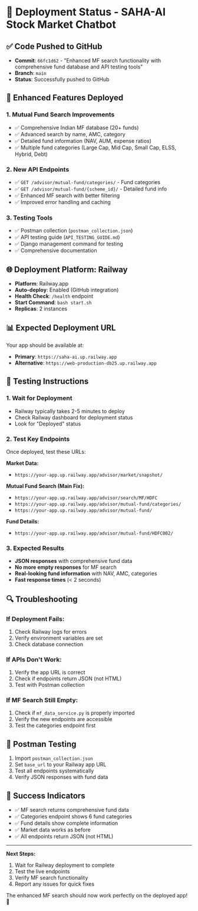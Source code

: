 # 🚀 Deployment Status - SAHA-AI Stock Market Chatbot

## ✅ Code Pushed to GitHub
- **Commit**: `66fc1d62` - "Enhanced MF search functionality with comprehensive fund database and API testing tools"
- **Branch**: `main`
- **Status**: Successfully pushed to GitHub

## 🔧 Enhanced Features Deployed

### 1. **Mutual Fund Search Improvements**
- ✅ Comprehensive Indian MF database (20+ funds)
- ✅ Advanced search by name, AMC, category
- ✅ Detailed fund information (NAV, AUM, expense ratios)
- ✅ Multiple fund categories (Large Cap, Mid Cap, Small Cap, ELSS, Hybrid, Debt)

### 2. **New API Endpoints**
- ✅ `GET /advisor/mutual-fund/categories/` - Fund categories
- ✅ `GET /advisor/mutual-fund/{scheme_id}/` - Detailed fund info
- ✅ Enhanced MF search with better filtering
- ✅ Improved error handling and caching

### 3. **Testing Tools**
- ✅ Postman collection (`postman_collection.json`)
- ✅ API testing guide (`API_TESTING_GUIDE.md`)
- ✅ Django management command for testing
- ✅ Comprehensive documentation

## 🌐 Deployment Platform: Railway
- **Platform**: Railway.app
- **Auto-deploy**: Enabled (GitHub integration)
- **Health Check**: `/health` endpoint
- **Start Command**: `bash start.sh`
- **Replicas**: 2 instances

## 📊 Expected Deployment URL
Your app should be available at:
- **Primary**: `https://saha-ai.up.railway.app`
- **Alternative**: `https://web-production-db25.up.railway.app`

## 🧪 Testing Instructions

### **1. Wait for Deployment**
- Railway typically takes 2-5 minutes to deploy
- Check Railway dashboard for deployment status
- Look for "Deployed" status

### **2. Test Key Endpoints**
Once deployed, test these URLs:

**Market Data:**
- `https://your-app.up.railway.app/advisor/market/snapshot/`

**Mutual Fund Search (Main Fix):**
- `https://your-app.up.railway.app/advisor/search/MF/HDFC`
- `https://your-app.up.railway.app/advisor/mutual-fund/categories/`
- `https://your-app.up.railway.app/advisor/mutual-fund/`

**Fund Details:**
- `https://your-app.up.railway.app/advisor/mutual-fund/HDFC002/`

### **3. Expected Results**
- **JSON responses** with comprehensive fund data
- **No more empty responses** for MF search
- **Real-looking fund information** with NAV, AMC, categories
- **Fast response times** (< 2 seconds)

## 🔍 Troubleshooting

### **If Deployment Fails:**
1. Check Railway logs for errors
2. Verify environment variables are set
3. Check database connection

### **If APIs Don't Work:**
1. Verify the app URL is correct
2. Check if endpoints return JSON (not HTML)
3. Test with Postman collection

### **If MF Search Still Empty:**
1. Check if `mf_data_service.py` is properly imported
2. Verify the new endpoints are accessible
3. Test the categories endpoint first

## 📱 Postman Testing
1. Import `postman_collection.json`
2. Set `base_url` to your Railway app URL
3. Test all endpoints systematically
4. Verify JSON responses with fund data

## 🎯 Success Indicators
- ✅ MF search returns comprehensive fund data
- ✅ Categories endpoint shows 6 fund categories
- ✅ Fund details show complete information
- ✅ Market data works as before
- ✅ All endpoints return JSON (not HTML)

---

**Next Steps:**
1. Wait for Railway deployment to complete
2. Test the live endpoints
3. Verify MF search functionality
4. Report any issues for quick fixes

The enhanced MF search should now work perfectly on the deployed app! 🚀
